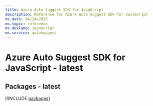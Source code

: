 ```yaml
---
title: Azure Auto Suggest SDK for JavaScript
description: Reference for Azure Auto Suggest SDK for JavaScript
ms.date: 04/24/2025
ms.topic: reference
ms.devlang: javascript
ms.service: autosuggest
---
```

# Azure Auto Suggest SDK for JavaScript - latest
## Packages - latest
[!INCLUDE [packages](auto-suggest-index.md)]
